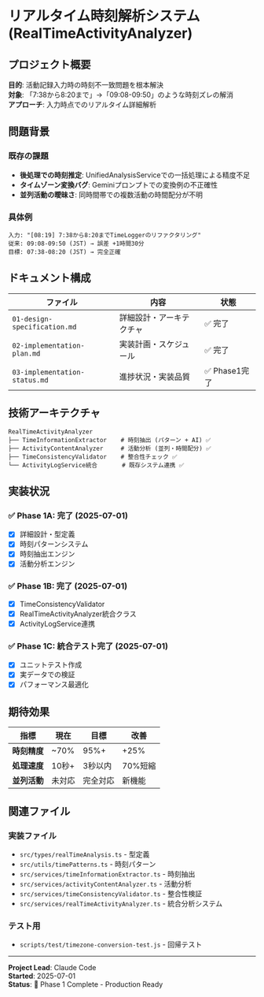 # リアルタイム時刻解析システム (RealTimeActivityAnalyzer)

## プロジェクト概要

**目的**: 活動記録入力時の時刻不一致問題を根本解決  
**対象**: 「7:38から8:20まで」→「09:08-09:50」のような時刻ズレの解消  
**アプローチ**: 入力時点でのリアルタイム詳細解析

## 問題背景

### 既存の課題
- **後処理での時刻推定**: UnifiedAnalysisServiceでの一括処理による精度不足
- **タイムゾーン変換バグ**: Geminiプロンプトでの変換例の不正確性
- **並列活動の曖昧さ**: 同時間帯での複数活動の時間配分が不明

### 具体例
```
入力: "[08:19] 7:38から8:20までTimeLoggerのリファクタリング"
従来: 09:08-09:50 (JST) → 誤差 +1時間30分
目標: 07:38-08:20 (JST) → 完全正確
```

## ドキュメント構成

| ファイル | 内容 | 状態 |
|---------|------|------|
| `01-design-specification.md` | 詳細設計・アーキテクチャ | ✅ 完了 |
| `02-implementation-plan.md` | 実装計画・スケジュール | ✅ 完了 |
| `03-implementation-status.md` | 進捗状況・実装品質 | ✅ Phase1完了 |

## 技術アーキテクチャ

```
RealTimeActivityAnalyzer
├── TimeInformationExtractor    # 時刻抽出 (パターン + AI) ✅
├── ActivityContentAnalyzer     # 活動分析 (並列・時間配分) ✅
├── TimeConsistencyValidator    # 整合性チェック ✅
└── ActivityLogService統合       # 既存システム連携 ✅
```

## 実装状況

### ✅ Phase 1A: 完了 (2025-07-01)
- [x] 詳細設計・型定義
- [x] 時刻パターンシステム  
- [x] 時刻抽出エンジン
- [x] 活動分析エンジン

### ✅ Phase 1B: 完了 (2025-07-01)
- [x] TimeConsistencyValidator
- [x] RealTimeActivityAnalyzer統合クラス
- [x] ActivityLogService連携

### ✅ Phase 1C: 統合テスト完了 (2025-07-01)
- [x] ユニットテスト作成
- [x] 実データでの検証
- [x] パフォーマンス最適化

## 期待効果

| 指標 | 現在 | 目標 | 改善 |
|------|------|------|------|
| **時刻精度** | ~70% | 95%+ | +25% |
| **処理速度** | 10秒+ | 3秒以内 | 70%短縮 |
| **並列活動** | 未対応 | 完全対応 | 新機能 |

## 関連ファイル

### 実装ファイル
- `src/types/realTimeAnalysis.ts` - 型定義
- `src/utils/timePatterns.ts` - 時刻パターン
- `src/services/timeInformationExtractor.ts` - 時刻抽出
- `src/services/activityContentAnalyzer.ts` - 活動分析
- `src/services/timeConsistencyValidator.ts` - 整合性検証
- `src/services/realTimeActivityAnalyzer.ts` - 統合分析システム

### テスト用
- `scripts/test/timezone-conversion-test.js` - 回帰テスト

---

**Project Lead**: Claude Code  
**Started**: 2025-07-01  
**Status**: 🎉 Phase 1 Complete - Production Ready
